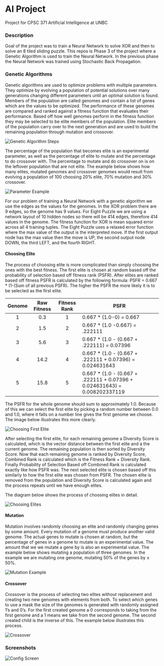# AI Project
Project for CPSC 371 Artificial Intelligence at UNBC

### Description
Goal of the project was to train a Neural Network to solve XOR and then to solve
an 8 tiled sliding puzzle. This repos is Phase 3 of the project where a Genetic
Algorithm is used to train the Neural Network. In the previous phase the Neural
Network was trained using Stochastic Back Propagation.

### Genetic Algorithms
Genetic algorithms are used to optimize problems with multiple parameters. They optimize by evolving a population of potential solutions over many generations changing different parameters until an optimal solution is found. Members of the population are called genomes and contain a list of genes which are the values to be optimized. The performance of these genomes are compared and ranked against a fitness function that evaluates their performance. Based off how well genomes perform in the fitness function they may be selected to be elite members of the population. Elite members of the population carry over to the next generation and are used to build the remaining population through mutation and crossover.

![](http://i.imgur.com/AhuxNti.jpg?1, "Genetic Algorithm Steps")

The percentage of the population that becomes elite is an experimental parameter, as well as the percentage of elite to mutate and the percentage to do crossover with. The percentage to mutate and do crossover on is on the leftover population that are not elite. The example below shows
how many elites, mutated genomes and crossover genomes would result from evolving a population of 100 choosing 20% elite, 70% mutation and 30% crossover.

![](http://i.imgur.com/9mttxJ0.jpg?1, "Parameter Example")

For our problem of training a Neural Network with a genetic algorithm we use the edges as the values for the genomes. In the XOR problem there are 9 edges, so the genome has 9 values. For Eight Puzzle we are using a network layout of 10 hidden nodes so there will be 414 edges, therefore 414 values in the genome. The fitness function for XOR is mean squared error across all 4 training tuples. The Eight Puzzle uses a relaxed error function where the max value of the output is the interpreted move. If the first output node has the max value then the move is UP, the second output node DOWN, the third LEFT, and the fourth RIGHT.

#### Choosing Elite

The process of choosing elite is more complicated than simply choosing the ones with the best fitness. The first elite is chosen at random based off the probability of selection based off fitness rank (PSFR). After elites are ranked based off fitness PSFR is calculated by the following formula: PSFR = 0.667 * (1-(Sum of all previous PSFR). The higher the PSFR the more likely it is to be selected as the first elite.

| Genome | Raw Fitness | Fitness Rank | PSFR |
| :----: |:-----------:| :-----------:| -----
| 1   | 0.3     | 1      | 0.667 * (1.0-0) = 0.667
| 2   | 1.5     | 2      | 0.667 * (1.0 -0.667) = .222111
| 3   | 5.6     | 3      | 0.667 * (1.0 - (0.667 + .222111) = 0.07396
| 4   | 14.2    | 4      | 0.667 * (1.0 - (0.667 + .222111 + 0.07396) = 0.024631643
| 5   | 15.8    | 5      | 0.667 * (1.0 - (0.667 + .222111 + 0.07396 + 0.024631643) = 0.008202337119

The PSFR for the whole genome should sum to approximately 1.0. Because of this we can select the first elite by picking a random number between 0.0 and 1.0, where it falls on a number line gives the first genome we choose. The image below illustrates this more clearly.

![](http://i.imgur.com/iurCyKW.jpg?1, "Choosing First Elite")

After selecting the first elite, for each remaining genome a Diversity Score is calculated, which is the vector distance between the first elite and a the current genome. The remaining population is then sorted by Diversity Score. Now that each remaining genome is ranked by Diversity Score, Combined Rank is calculated which is the Fitness Rank + Diversity Rank. Finally Probability of Selection Based off Combined Rank is calculated exactly like how PSFR was. The next selected elite is chosen based off this similarly to how the first elite was chosen from PSFR. The chosen elite is removed from the population and Diversity Score is calculated again and the process repeats until we have enough elites.

The diagram below shows the process of choosing elites in detail.

![](http://i.imgur.com/6AwtPRV.jpg?1, "Choosing Elites")

#### Mutation
Mutation involves randomly choosing an elite and randomly changing genes by some amount. Every mutation of a genome must produce another valid genome. The actual genes to mutate is chosen at random, but the percentage of genes in a genome to mutate is an experimental value. The amount that we we mutate a gene by is also an experimental value.
The example below shows mutating a population of three genomes. In the example we are mutating one genome, mutating 50% of the genes by ± 50%.

![](http://i.imgur.com/qcvFYSi.jpg?1, "Mutation Example")
#### Crossover
Crossover is the process of selecting two elites without replacement and creating two new genomes with elements from both. To select which genes to use a mask the size of the genomes is generated with randomly assigned 1’s and 0’s. For the first created genome a 0 corresponds to taking from the first genome and a 1 means we take from the second genome. The second created child is the inverse of this. The example below illustrates this process.

![](http://i.imgur.com/QR7jr5T.jpg?1, "Crossover")
### Screenshots

![Config Screen](http://i.imgur.com/BmWqDTP.png "Config Screen")

